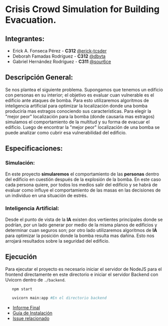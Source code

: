 # Crisis Crowd Simulation for Building Evacuation.

## Integrantes:
- Erick A. Fonseca Pérez - **C312**   [@erick-tcsder](https://github.com/erick-tcsder)
- Deborah Famadas Rodríguez - **C312** [@dbyta](https://github.com/deborahfam)
- Gabriel Hernández Rodríguez - **C311** [@sour6ce](https://github.com/sour6ce)

## Descripción General:
Se nos plantea el siguiente problema. Supongamos que tenemos un edificio con personas en su interior; el objetivo es evaluar cuan vulnerable es el edificio ante ataques de bomba. Para esto utilizaremos algoritmos de inteligencia artificial para optimizar la localización donde una bomba produciría mas estragos conociendo sus características. Para elegir la "mejor peor" localización para la bomba (donde causaría mas estragos) simulamos el comportamiento de la multitud y su forma de evacuar el edificio. Luego de encontrar la "mejor peor" localización de una bomba se puede analizar como cubrir esa vulnerabilidad del edificio. 

## Especificaciones:
### Simulación:
En este proyecto **simularemos** el comportamiento de las **personas** dentro del edificio en cuestión después de la explosión de la bomba. En este caso cada persona quiere, por todos los medios salir del edificio y se habrá de evaluar como influye el comportamiento de las masas en las decisiones de un individuo en una situación de estrés. 

### Inteligencia Artificial:
Desde el punto de vista de la **IA** existen dos vertientes principales donde se podrían, por un lado generar por medio de la misma planos de edificios y determinar cuan seguros son; por otro lado utilizaremos algoritmos de **IA** para optimizar la posición donde la bomba resulta mas dañina. Esto nos arrojará resultados sobre la seguridad del edificio.

## Ejecución
Para ejecutar el proyecto es necesario iniciar el servidor de NodeJS para el frontend directamente en este directorio e iniciar el servidor Backend con Uvicorn dentro de `./backend`.
```bash
   npm start
```
```bash
   uvicorn main:app #En el directorio backend
```

+ [Informe Final](./docs/report.md)
+ [Guía de Instalación](./installation_guide.md)
+ [Issue relacionado](https://github.com/matcom/ia-sim-2022/issues/13)
